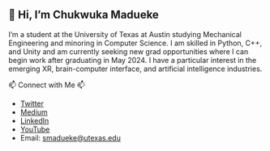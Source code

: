 ## 👋 Hi, I’m Chukwuka Madueke

I’m a student at the University of Texas at Austin studying Mechanical Engineering and minoring in Computer Science.
I am skilled in Python, C++, and Unity and am currently seeking new grad opportunities where I can begin work after graduating in May 2024.
I have a particular interest in the emerging XR, brain-computer interface, and artificial intelligence industries.


📫 Connect with Me 📫
- [Twitter](https://twitter.com/VRCommander)
- [Medium](https://medium.com/@vultiverse)
- [LinkedIn](https://www.linkedin.com/in/chukwuka-madueke-7887a5153/)
- [YouTube](https://www.youtube.com/channel/UC-MVZfuDoqlTo1a7FZur7Hg)
- Email: smadueke@utexas.edu

<!---
smadueke/smadueke is a ✨ special ✨ repository because its `README.md` (this file) appears on your GitHub profile.
You can click the Preview link to take a look at your changes.
--->
